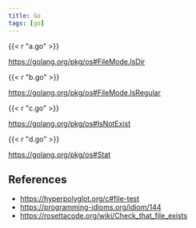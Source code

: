 ```yaml
---
title: Go
tags: [go]
---
```


{{< r "a.go" >}}

<https://golang.org/pkg/os#FileMode.IsDir>

{{< r "b.go" >}}

<https://golang.org/pkg/os#FileMode.IsRegular>

{{< r "c.go" >}}

<https://golang.org/pkg/os#IsNotExist>

{{< r "d.go" >}}

<https://golang.org/pkg/os#Stat>

## References

- <https://hyperpolyglot.org/c#file-test>
- <https://programming-idioms.org/idiom/144>
- <https://rosettacode.org/wiki/Check_that_file_exists>
